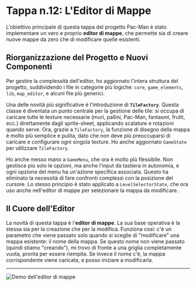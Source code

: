 # Tappa n.12: L'Editor di Mappe

L'obiettivo principale di questa tappa del progetto Pac-Man è stato implementare un vero e proprio **editor di mappe**, che permette sia di creare nuove mappe da zero che di modificare quelle esistenti.

## Riorganizzazione del Progetto e Nuovi Componenti

Per gestire la complessità dell'editor, ho aggiornato l'intera struttura del progetto, suddividendo i file in categorie più logiche: `core`, `game_elements`, `lib`, `map_editor`, e alcuni file più generici.

Una delle novità più significative è l'introduzione di **`TileFactory`**. Questa classe è diventata un punto centrale per la gestione delle tile: si occupa di caricare tutte le texture necessarie (muri, pallini, Pac-Man, fantasmi, frutti, ecc.) direttamente dagli sprite-sheet, applicando scalature e rotazioni quando serve. Ora, grazie a `TileFactory`, la funzione di disegno della mappa è molto più semplice e pulita, dato che non deve più preoccuparsi di caricare e configurare ogni singola texture. Ho anche aggiornato `GameState` per utilizzare `TileFactory`.

Ho anche messo mano a `GameMenu`, che ora è molto più flessibile. Non gestisce più solo le opzioni, ma anche l'input da tastiera in autonomia, e ogni opzione del menu ha un'azione specifica associata. Questo ha eliminato la necessità di fare confronti complessi con la posizione del cursore. Lo stesso principio è stato applicato a `LevelSelectorState`, che ora uso anche nell'editor di mappe per selezionare la mappa da modificare.

## Il Cuore dell'Editor

La novità di questa tappa è l'**editor di mappe**. La sua base operativa è la stessa sia per la creazione che per la modifica. Funziona così: c'è un parametro che viene passato solo quando si sceglie di "modificare" una mappa esistente: il nome della mappa. Se questo nome non viene passato (quindi stiamo "creando"), mi trovo di fronte a una griglia completamente vuota, pronta per essere riempita. Se invece il nome c'è, la mappa corrispondente viene caricata, e posso iniziare a modificarla.

---

![Demo dell'editor di mappe](images/demo.png)